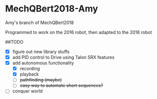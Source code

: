 # MechQBert2018-Amy

Amy's branch of MechQBert2018

Programmed to work on the 2016 robot, then adapted to the 2018 robot

##TODO
* [x] figure out new library stuffs
* [x] add PID control to Drive using Talon SRX features
* [x] add autonomous functionality
    - [x] recording
    - [x] playback
    - [ ] ~~pathfinding (maybe)~~
    - [ ] ~~easy way to automate short sequences?~~
* [ ] conquer world
